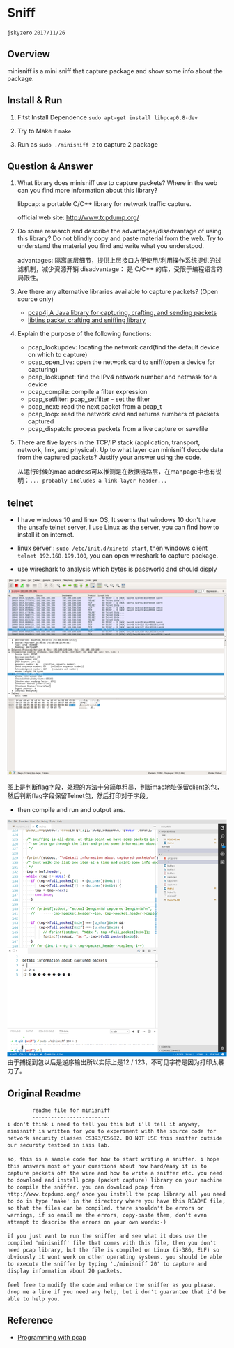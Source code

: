 # Sniff
`jskyzero` `2017/11/26`

## Overview

minisniff is a mini sniff that capture package and show some info about the package.

## Install & Run
1. Fitst Install Dependence `sudo apt-get install libpcap0.8-dev`

2. Try to Make it `make`

3. Run as `sudo ./minisniff 2` to capture 2 package

## Question & Answer

1. What library does minisniff use to capture packets? Where in the web can you find more information about this library?

	libpcap: a portable C/C++ library for network traffic capture.

	official web site: http://www.tcpdump.org/

2. Do some research and describe the advantages/disadvantage of using this library? Do not blindly copy and paste material from the web. Try to understand the material you find and write what you understood.

	advantages: 隔离底层细节，提供上层接口方便使用/利用操作系统提供的过滤机制，减少资源开销
	disadvantage： 是 C/C++ 的库，受限于编程语言的局限性。

3. Are there any alternative libraries available to capture packets? (Open source only)

	+ [pcap4j A Java library for capturing, crafting, and sending packets](https://github.com/kaitoy/pcap4j)
	+ [libtins packet crafting and sniffing library](https://github.com/mfontanini/libtins)

4. Explain the purpose of the following functions:
	+ pcap_lookupdev: locating the network card(find the default device on which to capture)
	+ pcap_open_live: open the network card to sniff(open a device for capturing)
	+ pcap_lookupnet: find the IPv4 network number and netmask for a device
	+ pcap_compile: compile a filter expression
	+ pcap_setfilter: pcap_setfilter - set the filter
	+ pcap_next: read the next packet from a pcap_t
	+ pcap_loop: read the network card and returns numbers of packets captured
	+ pcap_dispatch: process packets from a live capture or savefile

5. There are five layers in the TCP/IP stack (application, transport, network, link, and physical). Up to what layer can minisniff decode data from the captured
packets? Justify your answer using the code.

	从运行时候的mac address可以推测是在数据链路层，在manpage中也有说明：`... probably includes a link-layer header...`


## telnet

+ I have windows 10 and linux OS, It seems that windows 10 don't have the unsafe telnet server, I use Linux as the server, you can find how to install it on internet.

+ linux server : `sudo /etc/init.d/xinetd start`, then windows client `telnet 192.168.199.100`, you can open wireshark to capture package.

+ use wireshark to analysis which bytes is passworld and should disply

![](docs/1.png)

图上是判断flag字段，处理的方法十分简单粗暴，判断mac地址保留client的包，然后判断flag字段保留Telnet包，然后打印对于字段。

+ then compile and run and output ans.

![](docs/2.png)
由于捕捉到包以后是逆序输出所以实际上是12 / 123，不可见字符是因为打印太暴力了。

## Original Readme

```
		readme file for minisniff
		-------------------------
i don't think i need to tell you this but i'll tell it anyway, minisniff is written for you to experiment with the source code for network security classes CS393/CS682. DO NOT USE this sniffer outside our security testbed in isis lab.

so, this is a sample code for how to start writing a sniffer. i hope this answers most of your questions about how hard/easy it is to capture packets off the wire and how to write a sniffer etc. you need to download and install pcap (packet capture) library on your machine to compile the sniffer. you can download pcap from http://www.tcpdump.org/ once you install the pcap library all you need to do is type 'make' in the directory where you have this README file, so that the files can be compiled. there shouldn't be errors or warnings, if so email me the errors, copy-paste them, don't even attempt to describe the errors on your own words:-) 

if you just want to run the sniffer and see what it does use the compiled 'minisniff' file that comes with this file, then you don't need pcap library, but the file is compiled on Linux (i-386, ELF) so obviously it wont work on other operating systems. you should be able to execute the sniffer by typing './minisniff 20' to capture and display information about 20 packets.

feel free to modify the code and enhance the sniffer as you please. drop me a line if you need any help, but i don't guarantee that i'd be able to help you.
```

## Reference
+ [Programming with pcap](https://www.tcpdump.org/pcap.html)
